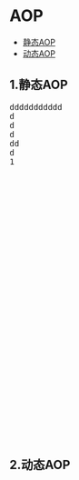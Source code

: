 # AOP

- [静态AOP](#静态AOP)
- [动态AOP](#2.动态AOP)

## 1.静态AOP
<pre>
ddddddddddd
d
d
d
dd
d
1






























</pre>

## 2.动态AOP




